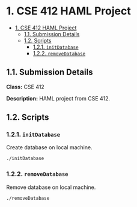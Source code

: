 # 1. CSE 412 HAML Project

- [1. CSE 412 HAML Project](#1-cse-412-haml-project)
  - [1.1. Submission Details](#11-submission-details)
  - [1.2. Scripts](#12-scripts)
    - [1.2.1. `initDatabase`](#121-initdatabase)
    - [1.2.2. `removeDatabase`](#122-removedatabase)

## 1.1. Submission Details
**Class:** CSE 412

**Description:** HAML project from CSE 412. 

## 1.2. Scripts
### 1.2.1. `initDatabase`
Create database on local machine.
```zsh
./initDatabase
```
### 1.2.2. `removeDatabase`
Remove database on local machine.
```zsh
./removeDatabase
```
